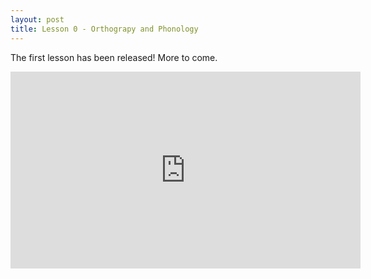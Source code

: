 ```yaml
---
layout: post
title: Lesson 0 - Orthograpy and Phonology
---
```


The first lesson has been released!
More to come.

<iframe width="560" height="315" src="https://www.youtube.com/embed/9LLFjHI8FfY" frameborder="0" allow="accelerometer; autoplay; encrypted-media; gyroscope; picture-in-picture" allowfullscreen></iframe>
